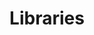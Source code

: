 ---
widget: pages
headless: true
weight: 20

title: Libraries
subtitle:

content:
  count: 0
  filters:
    author: ''
    category: ''
    exclude_featured: false
    publication_type: ''
    tag: ''
  offset: 0
  order: desc
  page_type: libs
design:
  view: 2
  columns: '1'
---